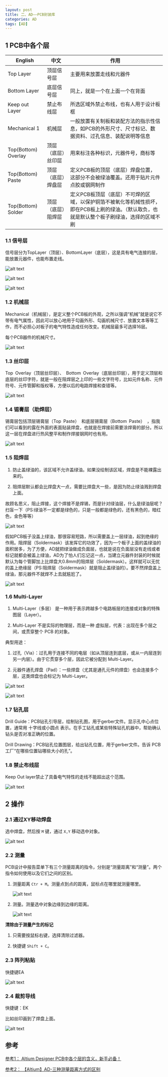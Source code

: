 ```yaml
---
layout: post
title: 二、AD——PCB封装库
categories: AD
tags: [AD]
---
```


## 1 PCB中各个层

| English |  中文  |  作用 |
|---------|-------|-------|
| Top Layer      | 顶层信号层 | 主要用来放置走线和元器件 |
| Bottom Layer   | 底层信号层 | 同上，就是一个在上面一个在背面 |
| Keep out Layer | 禁止布线层 | 所选区域外禁止布线，也有人用于设计板框 |
| Mechanical 1   | 机械层     | 一般放置有关制板和装配方法的指示性信息，如PCB的外形尺寸、尺寸标记、数据资料、过孔信息、装配说明等信息 |
| Top(Bottom) Overlay| 顶层（底层）丝印层 | 用来标注各种标识，元器件号，商标等 |
| Top(Bottom) Paste  | 顶层（底层）焊盘层 | 定义PCB板的顶层（底层）焊盘位置，这部分不会被绿油覆盖。还用于贴片元件点胶或钢网制作 |
| Top(Bottom) Solder | 顶层（底层）阻焊层 | 定义PCB板顶层（底层）不可焊的区域，以保护铜箔不被氧化等机械性损坏，即在PCB板上刷的绿油。（默认取负，也就是默认整个板子刷绿油，选择的区域不刷 |


### 1.1 信号层

信号层分为TopLayer（顶层）、BottomLayer（底层），这是具有电气连接的层，能放置元器件，也能布置走线。

![alt text](./02_image/image-2.png)

![alt text](./02_image/image-3.png)

![alt text](./02_image/image-4.png)

### 1.2 机械层

Mechanical（机械层），是定义整个PCB板的外观，之所以强调“机械”就是说它不带有电气属性，因此可以放心地用于勾画外形、勾画机械尺寸、放置文本等等工作，而不必担心对板子的电气特性造成任何改变。机械层最多可选择16层。

每个PCB器件的机械尺寸。

![alt text](./02_image/image-5.png)

### 1.3 丝印层

Top Overlay（顶层丝印层）、 Bottom Overlay（底层丝印层），用于定义顶层和底层的丝印字符，就是一般在阻焊层之上印的一些文字符号，比如元件名称、元件符号、元件管脚和版权等，方便以后的电路焊接和查错等。

![alt text](./02_image/image-6.png)

### 1.4 锡膏层（助焊层）

锡膏层包括顶层锡膏层（Top Paste） 和底层锡膏层（Bottom Paste） ，指我们可以看到的露在外面的表面贴装焊盘，也就是在焊接前需要涂焊膏的部分。所以这一层在焊盘进行热风整平和制作焊接钢网时也有用。

![alt text](./02_image/image-7.png)

### 1.5 阻焊层

1. 防止盖绿油的，该区域不允许盖绿油。如果没绘制该区域，焊盘是不能裸露出来的。

2. 阻焊层默认都会比焊盘大一点，需要比焊盘大一些，是因为防止绿油溅到焊盘上面。

故顾名思义，阻止焊接，这个焊接不是焊锡，而是针对绿油层，什么是绿油层呢？扫盲一下（PS:绿油不一定都是绿色的，只是一般都是绿色的，还有黑色的，暗红色，金色等等）

![alt text](./02_image/image.png)

假如PCB板子没盖上绿油，那很容易短路，所以需要盖上一层绿油，起到绝缘的作用。阻焊层（Soldermask）该发挥它的功效了，因为一个板子上面的盖绿油的面积居多，为了方便，AD就把绿油做成负面层，也就是说在负面层没有走线或者标记就都会被盖上绿油，AD为了怕人们忘记这一点，当建立元器件封装的时候就默认为每个管脚加上比焊盘大0.8mm的阻焊层（Soldermask）。这样就可以无忧的盖上绝缘层（PS:阻焊层（Soldermask）就是阻止盖绿油的）。要不然焊盘盖上绿油，那元器件不就焊不上去就尴尬了。

![alt text](./02_image/image-1.png)

### 1.6 Multi-Layer

1. Multi-Layer（多层） 是一种用于表示跨越多个电路板层的连接或对象的特殊图层（Layer）。

2. Multi-Layer 不是实际的物理层，而是一种 虚拟层，代表：出现在多个层之间，或贯穿整个 PCB 的对象。


典型用途：

1. 过孔（Via）：过孔用于连接不同的电层（如从顶层连到底层，或从一内层连到另一内层）。由于它贯穿多个层，因此它被分配到 Multi-Layer。

2. 元器件通孔焊盘（Pad）：一些焊盘（尤其是通孔元件的焊盘）也会连接多个层，这类焊盘也会标记为 Multi-Layer。

![alt text](./02_image/image-8.png)

![alt text](./02_image/image-10.png)

### 1.7 钻孔层

Drill Guide：PCB钻孔引导层，绘制钻孔图，用于gerber文件。显示孔中心点位置，通常用 十字线或小圆点 表示。在手工钻孔或某些特殊钻孔机器中，帮助确认钻头是否对准正确的位置。

Drill Drawing：PCB钻孔位置图层，给出钻孔位置，用于gerber文件。告诉 PCB 工厂“在哪些位置钻哪些大小的孔”。


### 1.8 禁止布线层

Keep Out layer禁止了具备电气特性的走线不能超出这个范围。

![alt text](./02_image/image-9.png)


## 2 操作


### 2.1 通过XY移动焊盘

选中焊盘，然后按 `M` 键，通过 `X,Y` 移动选中对象。

![alt text](./02_image/image-11.png)

### 2.2 测量

PCB设计中报告菜单下有三个测量距离的指令，分别是“测量距离”和“测量”。两个指令如何使用以及它们之间的区别。

1. 测量距离 `Ctr + M`。测量点到点的距离，鼠标点在哪里就测量哪里。

    ![alt text](./02_image/image-12.png)

2. 测量。测量选中对象边缘到边缘的距离。

    ![alt text](./02_image/image-13.png)


**清除由于测量产生的标记**

1. 只需要按鼠标右键，选择清除过滤器。

2. 快捷键 `Shift + C`。

### 2.3 阵列粘贴

快捷键EA

![alt text](./02_image/image-14.png)

### 2.4 裁剪导线

快捷键：EK

比如丝印画到了焊盘上面。

![alt text](./02_image/image-15.png)

## 参考

[参考1： Altium Designer PCB中各个层的含义，新手必备！](https://blog.csdn.net/peiorrong/article/details/148453128)

[参考2： 【Altium】AD-三种测量距离方式的区别](https://zhuanlan.zhihu.com/p/14758666432)